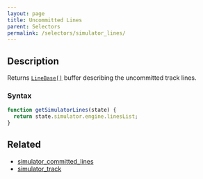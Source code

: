 ```yaml
---
layout: page
title: Uncommitted Lines
parent: Selectors
permalink: /selectors/simulator_lines/
---
```


## Description

Returns [`LineBase[]`](../External/line.js) buffer describing the uncommitted track lines.

### Syntax

```js
function getSimulatorLines(state) {
  return state.simulator.engine.linesList;
}
```

## Related

- [simulator_committed_lines](./simulator_committed_lines.md)
- [simulator_track](./simulator_track.md)
